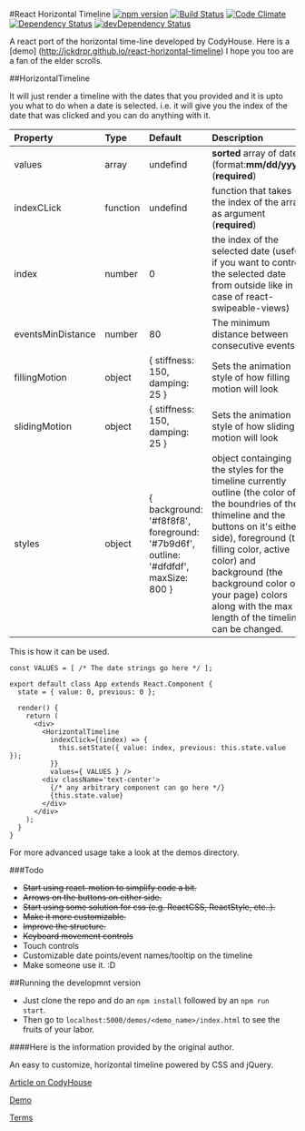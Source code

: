 #React Horizontal Timeline
[![npm version](https://badge.fury.io/js/react-horizontal-timeline.svg)](https://badge.fury.io/js/react-horizontal-timeline)
[![Build Status](https://travis-ci.org/jckdrpr/react-horizontal-timeline.svg?branch=master)](https://travis-ci.org/jckdrpr/react-horizontal-timeline)
[![Code Climate](https://codeclimate.com/github/jckdrpr/react-horizontal-timeline/badges/gpa.svg)](https://codeclimate.com/github/jckdrpr/react-horizontal-timeline)
[![Dependency Status](https://david-dm.org/jckdrpr/react-horizontal-timeline.svg)](https://david-dm.org/jckdrpr/react-horizontal-timeline)
[![devDependency Status](https://david-dm.org/jckdrpr/react-horizontal-timeline/dev-status.svg)](https://david-dm.org/jckdrpr/react-horizontal-timeline#info=devDependencies)

A react port of the horizontal time-line developed by CodyHouse.
Here is a [demo] (http://jckdrpr.github.io/react-horizontal-timeline) I hope you too are a fan of the elder scrolls.

##HorizontalTimeline

It will just render a timeline with the dates that you provided and it is upto you what to do when a date is selected. i.e. it will give you the index of the date that was clicked and you can do anything with it.

Property	       |	Type   	   |	Default	                    |	Description
:------------------|:--------------|:-------------------------------|:--------------------------------
 values            | array         | undefind                       | **sorted** array of dates (format:**mm/dd/yyyy**) (**required**)
 indexCLick        | function      | undefind                       | function that takes the index of the array as argument (**required**)
 index             | number        | 0                              | the index of the selected date (useful if you want to control the selected date from outside like in case of react-swipeable-views)
 eventsMinDistance | number        | 80                             | The minimum distance between consecutive events
 fillingMotion     | object        |{ stiffness: 150, damping: 25 } | Sets the animation style of how filling motion will look
 slidingMotion     | object        |{ stiffness: 150, damping: 25 } | Sets the animation style of how sliding motion will look
 styles            | object        |{ background: '#f8f8f8', foreground: '#7b9d6f', outline: '#dfdfdf', maxSize: 800 } | object containging the styles for the timeline currently outline (the color of the boundries of the thimeline and the buttons on it's either side), foreground (the filling color, active color) and background (the background color of your page) colors along with the max length of the timeline can be changed.

This is how it can be used.

```
const VALUES = [ /* The date strings go here */ ];

export default class App extends React.Component {
  state = { value: 0, previous: 0 };

  render() {
    return (
      <div>
        <HorizontalTimeline
          indexClick={(index) => {
            this.setState({ value: index, previous: this.state.value });
          }}
          values={ VALUES } />
        <div className='text-center'>
          {/* any arbitrary component can go here */}    
          {this.state.value}
        </div>
      </div>
    );
  }
}

```
For more advanced usage take a look at the demos directory.

###Todo
- ~~Start using react-motion to simplify code a bit.~~
- ~~Arrows on the buttons on either side.~~
- ~~Start using some solution for css (e.g. ReactCSS, ReactStyle, etc..).~~
- ~~Make it more customizable.~~
- ~~Improve the structure.~~
- ~~Keyboard movement controls~~
- Touch controls
- Customizable date points/event names/tooltip on the timeline
- Make someone use it. :D

##Running the developmnt version
- Just clone the repo and do an ```npm install``` followed by an ```npm run start```.
- Then go to ```localhost:5000/demos/<demo_name>/index.html``` to see the fruits of your labor.

####Here is the information provided by the original author.

An easy to customize, horizontal timeline powered by CSS and jQuery.

[Article on CodyHouse](http://codyhouse.co/gem/horizontal-timeline/)

[Demo](https://codyhouse.co/demo/horizontal-timeline/index.html)

[Terms](http://codyhouse.co/terms/)
